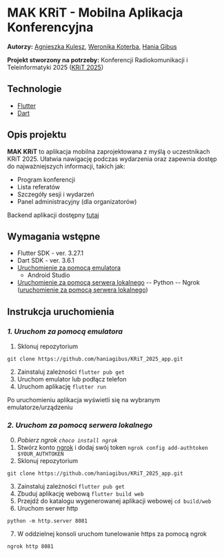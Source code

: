 # MAK KRiT - Mobilna Aplikacja Konferencyjna 
**Autorzy:** [Agnieszka Kulesz](https://github.com/agatherat), [Weronika Koterba](https://github.com/weronikakoterba), [Hania Gibus](https://github.com/haniagibus)

**Projekt stworzony na potrzeby:** Konferencji Radiokomunikacji i Teleinformatyki 2025 ([KRiT 2025](https://krit.com.pl/#/))

## Technologie
- [Flutter](https://flutter.dev/) 
- [Dart](https://dart.dev/)

## Opis projektu
**MAK KRiT** to aplikacja mobilna zaprojektowana z myślą o uczestnikach KRiT 2025. Ułatwia nawigację podczas wydarzenia oraz zapewnia dostęp do najważniejszych informacji, takich jak:
- Program konferencji
- Lista referatów
- Szczegóły sesji i wydarzeń
- Panel administracyjny (dla organizatorów)

Backend aplikacji dostępny [tutaj](https://github.com/akulesz/KRiT_2025_api)

## Wymagania wstępne
- Flutter SDK - ver. 3.27.1
- Dart SDK - ver. 3.6.1
- [Uruchomienie za pomocą emulatora](#1.-uruchom-za-pomocą-emulatora)
  - Android Studio
- [Uruchomienie za pomocą serwera lokalnego](###2.-uruchom-za-pomocą-serwera-lokalnego)
-- Python 
-- Ngrok ([uruchomienie za pomocą serwera lokalnego](###2.-uruchom-za-pomocą-serwera-lokalnego))

## Instrukcja uruchomienia
### _1. Uruchom za pomocą emulatora_
1. Sklonuj repozytorium
```
git clone https://github.com/haniagibus/KRiT_2025_app.git
```
2. Zainstaluj zależności ```flutter pub get```
3. Uruchom emulator lub podłącz telefon
4. Uruchom aplikację ```flutter run```

Po uruchomieniu aplikacja wyświetli się na wybranym emulatorze/urządzeniu

### _2. Uruchom za pomocą serwera lokalnego_
0. _Pobierz ngrok ```choco install ngrok```_
1. Stwórz konto [ngrok](https://ngrok.com/) i dodaj swój token ```ngrok config add-authtoken $YOUR_AUTHTOKEN```
2. Sklonuj repozytorium
```
git clone https://github.com/haniagibus/KRiT_2025_app.git
```
3. Zainstaluj zależności ```flutter pub get```
4. Zbuduj aplikację webową ```flutter build web```
5. Przejdź do katalogu wygenerowanej aplikacji webowej ```cd build/web```
6. Uruchom serwer http
```
python -m http.server 8081
```
7. W oddzielnej konsoli uruchom tunelowanie https za pomocą ngrok
```
ngrok http 8081
```
